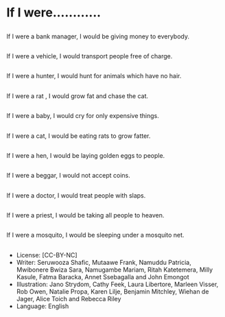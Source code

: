 # If I were............

##
If I were a bank manager, I
would be giving money to
everybody.

##
If I were a vehicle, I would
transport people free of charge.

##
If I were a hunter, I would hunt for animals which have no hair.

##
If I were a rat , I would grow fat
and chase the cat.

##
If I were a baby, I would cry for
only expensive things.

##
If I were a cat, I would be eating rats to grow fatter.

##
If I were a hen, I would be laying
golden eggs to people.

##
If I were a beggar, I would not
accept coins.

##
If I were a doctor, I would treat
people with slaps.

##
If I were a priest, I would be taking all people to heaven.

##
If I were a mosquito, I would be sleeping under a mosquito net.

##
* License: [CC-BY-NC]
* Writer: Seruwooza Shafic, Mutaawe Frank, Namuddu Patricia, Mwibonere Bwiza Sara, Namugambe Mariam, Ritah Katetemera, Milly Kasule, Fatma Baracka, Annet Ssebagalla and John Emongot
* Illustration: Jano Strydom, Cathy Feek, Laura Libertore, Marleen Visser, Rob Owen, Natalie Propa, Karen Lilje, Benjamin Mitchley, Wiehan de Jager, Alice Toich and Rebecca Riley
* Language: English
